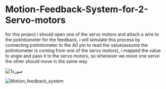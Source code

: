 # Motion-Feedback-System-for-2-Servo-motors
for this project i should open one of the servo motors and attach a wire to the potintiometer for the feedback, i will simulate this process by connecting potintiometer to the A0 pin to read the value(assume the potintiometer is coming from one of the servo motors), i mapped the value to angle and pass it to the servo motors, so whenever we move one servo the other should move in the same way

![صورة1](https://user-images.githubusercontent.com/67188835/88914038-ac75f780-d26a-11ea-9a73-7fca3d8ba8cf.png)




![Motion_feedback_system](https://user-images.githubusercontent.com/67188835/88913311-50f73a00-d269-11ea-8c88-123d38859feb.gif)
